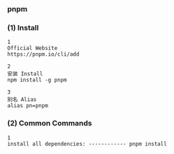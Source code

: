 ### pnpm

### (1) Install

```
1
Official Website
https://pnpm.io/cli/add

2
安装 Install
npm install -g pnpm

3
别名 Alias
alias pn=pnpm
```

### (2) Common Commands

```
1
install all dependencies: ------------ pnpm install
```
